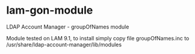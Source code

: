 # lam-gon-module
LDAP Account Manager - groupOfNames module

Module tested on LAM 9.1, to install simply copy file groupOfNames.inc to /usr/share/ldap-account-manager/lib/modules
